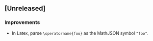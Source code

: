 ## [Unreleased]

### Improvements

- In Latex, parse `\operatorname{foo}` as the MathJSON symbol `"foo"`.
